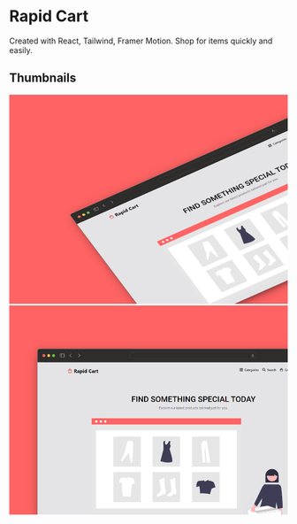 # Rapid Cart

Created with React, Tailwind, Framer Motion. Shop for items quickly and easily.

## Thumbnails
![Rapid Cart 1](https://github.com/MiguelAJM/rapid-cart/blob/main/public/Rapid-cart-1.png)
![Rapid Cart 2](https://github.com/MiguelAJM/rapid-cart/blob/main/public/Rapid-cart-2.png)
